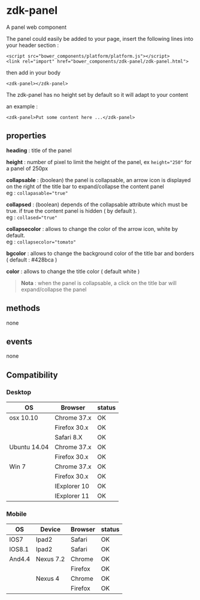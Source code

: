 # zdk-panel

A panel web component

The panel could easily be added to your page, insert the following lines into your header section :

    <script src="bower_components/platform/platform.js"></script>
    <link rel="import" href="bower_components/zdk-panel/zdk-panel.html">
    
then add in your body

    <zdk-panel></zdk-panel>
    
The zdk-panel has no height set by default so it will adapt to your content 

an example :

    <zdk-panel>Put some content here ...</zdk-panel>

## properties

__heading__ : title of the panel

__height__ : number of pixel to limit the height of the panel, ex `height="250"` for a panel of 250px

__collapsable__ : (boolean) the panel is collapsable, an arrow icon is displayed on the right of the title bar to expand/collapse the content panel  
eg : `collapasable="true"`

__collapsed__ : (boolean) depends of the collapsable attribute which must be true. if true the content panel is hidden ( by default ).  
eg : `collased="true"`

__collapsecolor__ : allows to change the color of the arrow icon, white by default.  
eg : `collapsecolor="tomato"`

__bgcolor__ : allows to change the background color of the title bar and borders ( default : #428bca )

__color__ : allows to change the title color ( default white )

> __Nota__ : when the panel is collapsable, a click on the title bar will expand/collapse the panel

## methods

none

## events

none

## Compatibility

### Desktop

| OS           | Browser        | status  
|--------------|----------------|--------------
| osx 10.10    | Chrome 37.x    | OK
|              | Firefox 30.x   | OK
|              | Safari 8.X     | OK
| Ubuntu 14.04 | Chrome 37.x    | OK
|              | Firefox 30.x   | OK
| Win 7        | Chrome 37.x    | OK
|              | Firefox 30.x   | OK
|              | IExplorer 10   | OK
|              | IExplorer 11   | OK

### Mobile  

| OS     | Device      | Browser         | status
|--------|-------------|-----------------|----------------
| IOS7   | Ipad2       | Safari          | OK
| IOS8.1 | Ipad2       | Safari          | OK
| And4.4 | Nexus 7.2   | Chrome          | OK
|        |             | Firefox         | OK
|        | Nexus 4     | Chrome          | OK
|        |             | Firefox         | OK

